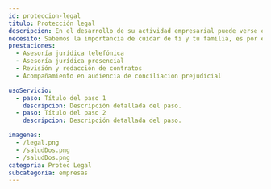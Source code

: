 ```yaml
---
id: proteccion-legal
titulo: Protección legal
descripcion: En el desarrollo de su actividad empresarial puede verse enfrentado a diferencias con sus clientes, trabajadores y proveedores que pueden tener implicaciones legales y en los que usted no tenga claro qué hacer o a quién acudir. Por esto en Seguros Protec Seguros hemos desarrollado el Seguro de Protección Legal Empresarial , una solución que busca asesorarlo y defenderlo con abogados especializados en la legislación colombiana, ​​en los momentos en los que usted más lo necesite. Así usted podrá dedicarse a lo más importante. su empresa.​​​​​​​​ ​​​​​
necesito: Sabemos la importancia de cuidar de ti y tu familia, es por ello que, te brindamos las mejores opciones que te permitirán disfrutar de los momentos más especiales de tu vida con tranquilidad.
prestaciones: 
  - Asesoría jurídica telefónica
  - Asesoría jurídica presencial
  - Revisión y redacción de contratos
  - Acompañamiento en audiencia de conciliacion prejudicial

usoServicio:
  - paso: Título del paso 1
    descripcion: Descripción detallada del paso.
  - paso: Título del paso 2
    descripcion: Descripción detallada del paso.

imagenes:
  - /legal.png
  - /saludDos.png
  - /saludDos.png
categoria: Protec Legal
subcategoria: empresas
---
```

